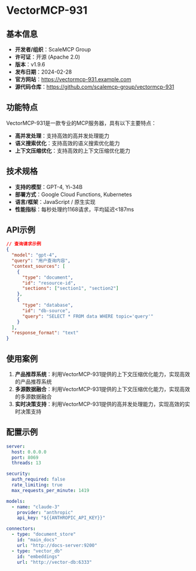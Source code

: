 # VectorMCP-931

## 基本信息

- **开发者/组织**：ScaleMCP Group
- **许可证**：开源 (Apache 2.0)
- **版本**：v1.9.6
- **发布日期**：2024-02-28
- **官方网站**：https://vectormcp-931.example.com
- **源代码仓库**：https://github.com/scalemcp-group/vectormcp-931

## 功能特点

VectorMCP-931是一款专业的MCP服务器，具有以下主要特点：

- **高并发处理**：支持高效的高并发处理能力
- **语义搜索优化**：支持高效的语义搜索优化能力
- **上下文压缩优化**：支持高效的上下文压缩优化能力


## 技术规格

- **支持的模型**：GPT-4, Yi-34B
- **部署方式**：Google Cloud Functions, Kubernetes
- **语言/框架**：JavaScript / 原生实现
- **性能指标**：每秒处理约1168请求，平均延迟<187ms

## API示例

```json
// 查询请求示例
{
  "model": "gpt-4",
  "query": "用户查询内容",
  "context_sources": [
    {
      "type": "document",
      "id": "resource-id",
      "sections": ["section1", "section2"]
    },
    {
      "type": "database",
      "id": "db-source",
      "query": "SELECT * FROM data WHERE topic='query'"
    }
  ],
  "response_format": "text"
}
```

## 使用案例

1. **产品推荐系统**：利用VectorMCP-931提供的上下文压缩优化能力，实现高效的产品推荐系统
2. **多源数据融合**：利用VectorMCP-931提供的上下文压缩优化能力，实现高效的多源数据融合
3. **实时决策支持**：利用VectorMCP-931提供的高并发处理能力，实现高效的实时决策支持


## 配置示例

```yaml
server:
  host: 0.0.0.0
  port: 8069
  threads: 13

security:
  auth_required: false
  rate_limiting: true
  max_requests_per_minute: 1419

models:
  - name: "claude-3"
    provider: "anthropic"
    api_key: "${{ANTHROPIC_API_KEY}}"

connectors:
  - type: "document_store"
    id: "main_docs"
    url: "http://docs-server:9200"
  - type: "vector_db"
    id: "embeddings"
    url: "http://vector-db:6333"
```